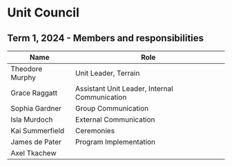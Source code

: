 # Unit Council

## Term 1, 2024 - Members and responsibilities

| Name | Role |
| ---- | ---- |
| Theodore Murphy | Unit Leader, Terrain |
| Grace Raggatt | Assistant Unit Leader, Internal Communication |
| Sophia Gardner | Group Communication |
| Isla Murdoch | External Communication |
| Kai Summerfield | Ceremonies |
| James de Pater | Program Implementation |
| Axel Tkachew |  |

